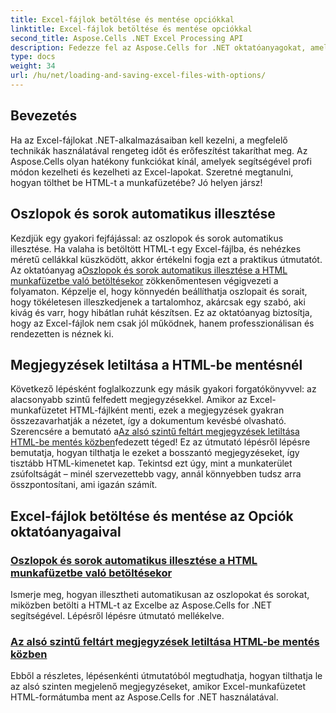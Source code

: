 ```yaml
---
title: Excel-fájlok betöltése és mentése opciókkal
linktitle: Excel-fájlok betöltése és mentése opciókkal
second_title: Aspose.Cells .NET Excel Processing API
description: Fedezze fel az Aspose.Cells for .NET oktatóanyagokat, amelyek útmutatókat tartalmaznak az Excel-fájlok betöltéséhez és mentéséhez, olyan opciókkal, mint az automatikus illesztés és a megjegyzések letiltása.
type: docs
weight: 34
url: /hu/net/loading-and-saving-excel-files-with-options/
---
```

## Bevezetés

Ha az Excel-fájlokat .NET-alkalmazásaiban kell kezelni, a megfelelő technikák használatával rengeteg időt és erőfeszítést takaríthat meg. Az Aspose.Cells olyan hatékony funkciókat kínál, amelyek segítségével profi módon kezelheti és kezelheti az Excel-lapokat. Szeretné megtanulni, hogyan tölthet be HTML-t a munkafüzetébe? Jó helyen jársz! 

## Oszlopok és sorok automatikus illesztése

Kezdjük egy gyakori fejfájással: az oszlopok és sorok automatikus illesztése. Ha valaha is betöltött HTML-t egy Excel-fájlba, és nehézkes méretű cellákkal küszködött, akkor értékelni fogja ezt a praktikus útmutatót. Az oktatóanyag a[Oszlopok és sorok automatikus illesztése a HTML munkafüzetbe való betöltésekor](./auto-fitting-columns-and-rows/) zökkenőmentesen végigvezeti a folyamaton. Képzelje el, hogy könnyedén beállíthatja oszlopait és sorait, hogy tökéletesen illeszkedjenek a tartalomhoz, akárcsak egy szabó, aki kivág és varr, hogy hibátlan ruhát készítsen. Ez az oktatóanyag biztosítja, hogy az Excel-fájlok nem csak jól működnek, hanem professzionálisan és rendezetten is néznek ki.

## Megjegyzések letiltása a HTML-be mentésnél

 Következő lépésként foglalkozzunk egy másik gyakori forgatókönyvvel: az alacsonyabb szintű felfedett megjegyzésekkel. Amikor az Excel-munkafüzetet HTML-fájlként menti, ezek a megjegyzések gyakran összezavarhatják a nézetet, így a dokumentum kevésbé olvasható. Szerencsére a bemutató a[Az alsó szintű feltárt megjegyzések letiltása HTML-be mentés közben](./disabling-downlevel-revealed-comments/)fedezett téged! Ez az útmutató lépésről lépésre bemutatja, hogyan tilthatja le ezeket a bosszantó megjegyzéseket, így tisztább HTML-kimenetet kap. Tekintsd ezt úgy, mint a munkaterület zsúfoltságát – minél szervezettebb vagy, annál könnyebben tudsz arra összpontosítani, ami igazán számít.

## Excel-fájlok betöltése és mentése az Opciók oktatóanyagaival
### [Oszlopok és sorok automatikus illesztése a HTML munkafüzetbe való betöltésekor](./auto-fitting-columns-and-rows/)
Ismerje meg, hogyan illesztheti automatikusan az oszlopokat és sorokat, miközben betölti a HTML-t az Excelbe az Aspose.Cells for .NET segítségével. Lépésről lépésre útmutató mellékelve.
### [Az alsó szintű feltárt megjegyzések letiltása HTML-be mentés közben](./disabling-downlevel-revealed-comments/)
Ebből a részletes, lépésenkénti útmutatóból megtudhatja, hogyan tilthatja le az alsó szinten megjelenő megjegyzéseket, amikor Excel-munkafüzetet HTML-formátumba ment az Aspose.Cells for .NET használatával.